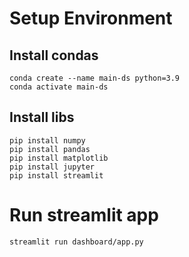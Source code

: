# Setup Environment

## Install condas
```
conda create --name main-ds python=3.9
conda activate main-ds
```

## Install libs
```
pip install numpy
pip install pandas
pip install matplotlib
pip install jupyter
pip install streamlit
```

# Run streamlit app
```
streamlit run dashboard/app.py
```
